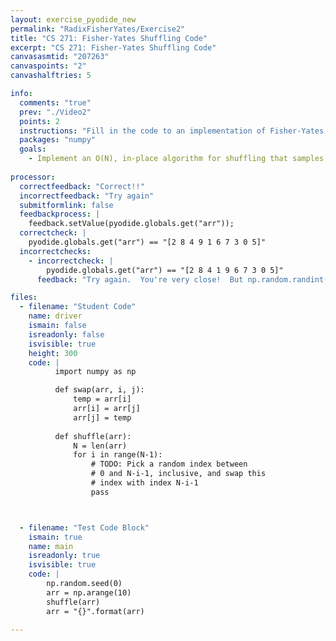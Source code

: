 ```yaml
---
layout: exercise_pyodide_new
permalink: "RadixFisherYates/Exercise2"
title: "CS 271: Fisher-Yates Shuffling Code"
excerpt: "CS 271: Fisher-Yates Shuffling Code"
canvasasmtid: "207263"
canvaspoints: "2"
canvashalftries: 5

info:
  comments: "true"
  prev: "./Video2"
  points: 2
  instructions: "Fill in the code to an implementation of Fisher-Yates shuffling which shuffles the items in place from the back forward.  In particular, at each step i, you should pick an index between 0 and N-i-1, inclusive, and then swap the element at index i with this random index.  Recall that <code><a href = \"https://numpy.org/doc/stable/reference/random/generated/numpy.random.randint.html\">np.random.randint(num)</a></code> returns numbers between 0 and num-1, inclusive."
  packages: "numpy"
  goals:
    - Implement an O(N), in-place algorithm for shuffling that samples uniformly across all possible permutations
    
processor:  
  correctfeedback: "Correct!!" 
  incorrectfeedback: "Try again"
  submitformlink: false
  feedbackprocess: | 
    feedback.setValue(pyodide.globals.get("arr"));
  correctcheck: |
    pyodide.globals.get("arr") == "[2 8 4 9 1 6 7 3 0 5]"
  incorrectchecks:
    - incorrectcheck: |
        pyodide.globals.get("arr") == "[2 8 4 1 9 6 7 3 0 5]"
      feedback: "Try again.  You're very close!  But np.random.randint(N-i-1) only returns indices up to N-i-2"

files:
  - filename: "Student Code"
    name: driver
    ismain: false
    isreadonly: false
    isvisible: true
    height: 300
    code: | 
          import numpy as np

          def swap(arr, i, j):
              temp = arr[i]
              arr[i] = arr[j]
              arr[j] = temp
          
          def shuffle(arr):
              N = len(arr)
              for i in range(N-1):
                  # TODO: Pick a random index between
                  # 0 and N-i-1, inclusive, and swap this 
                  # index with index N-i-1
                  pass



  - filename: "Test Code Block"
    ismain: true
    name: main
    isreadonly: true
    isvisible: true
    code: |
        np.random.seed(0)
        arr = np.arange(10)
        shuffle(arr)
        arr = "{}".format(arr)
        
---
```

